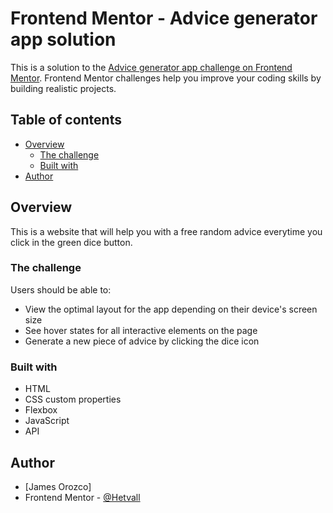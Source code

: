 # Frontend Mentor - Advice generator app solution

This is a solution to the [Advice generator app challenge on Frontend Mentor](https://www.frontendmentor.io/challenges/advice-generator-app-QdUG-13db). Frontend Mentor challenges help you improve your coding skills by building realistic projects.

## Table of contents

- [Overview](#overview)
  - [The challenge](#the-challenge)
  - [Built with](#built-with)
- [Author](#author)


## Overview

This is a website that will help you with a free random advice everytime you click in the green dice button.

### The challenge

Users should be able to:

- View the optimal layout for the app depending on their device's screen size
- See hover states for all interactive elements on the page
- Generate a new piece of advice by clicking the dice icon

### Built with

- HTML
- CSS custom properties
- Flexbox
- JavaScript
- API

## Author

-  [James Orozco]
- Frontend Mentor - [@Hetvall](https://www.frontendmentor.io/profile/Hetvall)

